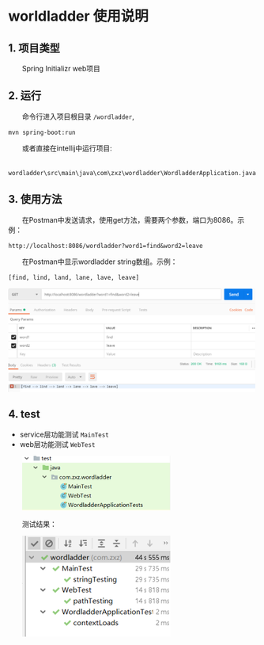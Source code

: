 # worldladder 使用说明
## 1. 项目类型
&emsp;&emsp;Spring Initializr web项目
## 2. 运行
&emsp;&emsp;命令行进入项目根目录 `/wordladder`,
```
mvn spring-boot:run
```
&emsp;&emsp;或者直接在intellij中运行项目:

&emsp;&emsp; `wordladder\src\main\java\com\zxz\wordladder\WordladderApplication.java`
## 3. 使用方法
&emsp;&emsp;在Postman中发送请求，使用get方法，需要两个参数，端口为8086。示例：
```http
http://localhost:8086/wordladder?word1=find&word2=leave
```
&emsp;&emsp;在Postman中显示wordladder string数组。示例：
```
[find, lind, land, lane, lave, leave]
```
<img style="width:500px" src="img/get.png" />

## 4. test
* service层功能测试 `MainTest`
* web层功能测试 `WebTest`

&emsp;&emsp;<img style="width:300px" src="img/testfile.png" />

&emsp;&emsp;测试结果：

&emsp;&emsp;<img style="width:300px" src="img/test.png" />

